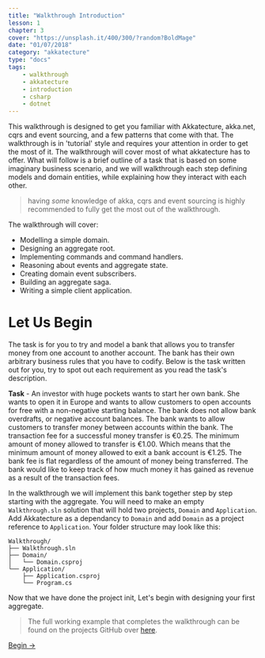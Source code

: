 ```yaml
---
title: "Walkthrough Introduction"
lesson: 1
chapter: 3
cover: "https://unsplash.it/400/300/?random?BoldMage"
date: "01/07/2018"
category: "akkatecture"
type: "docs"
tags:
    - walkthrough
    - akkatecture
    - introduction
    - csharp
    - dotnet
---
```

This walkthrough is designed to get you familiar with Akkatecture, akka.net, cqrs and event sourcing, and a few patterns that come with that. The walkthrough is in 'tutorial' style and requires your attention in order to get the most of it. The walkthrough will cover most of what akkatecture has to offer. What will follow is a brief outline of a task that is based on some imaginary business scenario, and we will walkthrough each step defining models and domain entities, while explaining how they interact with each other.

> having *some* knowledge of akka, cqrs and event sourcing is highly recommended to fully get the most out of the walkthrough.

The walkthrough will cover:

- Modelling a simple domain.
- Designing an aggregate root.
- Implementing commands and command handlers.
- Reasoning about events and aggregate state.
- Creating domain event subscribers.
- Building an aggregate saga.
- Writing a simple client application.

# Let Us Begin
The task is for you to try and model a bank that allows you to transfer money from one account to another account. The bank has their own arbitrary business rules that you have to codify. Below is the task written out for you, try to spot out each requirement as you read the task's description.

**Task** - An investor with huge pockets wants to start her own bank. She wants to open it in Europe and wants to allow customers to open accounts for free with a non-negative starting balance. The bank does not allow bank overdrafts, or negative account balances. The bank wants to allow customers to transfer money between accounts within the bank. The transaction fee for a successful money transfer is €0.25. The minimum amount of money allowed to transfer is €1.00. Which means that the minimum amount of money allowed to exit a bank account is €1.25. The bank fee is flat regardless of the amount of money being transferred. The bank would like to keep track of how much money it has gained as revenue as a result of the transaction fees.

In the walkthrough we will implement this bank together step by step starting with the aggregate. You will need to make an empty `Walkthrough.sln` solution that will hold two projects, `Domain` and `Application`. Add Akkatecture as a dependancy to `Domain` and add `Domain` as a project reference to `Application`. Your folder structure may look like this:

```
Walkthrough/
├── Walkthrough.sln
├── Domain/
│   └── Domain.csproj
└── Application/
    ├── Application.csproj
    └── Program.cs
```

Now that we have done the project init, Let's begin with designing your first aggregate. 

> The full working example that completes the walkthrough can be found on the projects GitHub over [here](https://github.com/Lutando/Akkatecture/tree/master/examples/walkthrough).

[Begin →](/docs/your-first-aggregate)